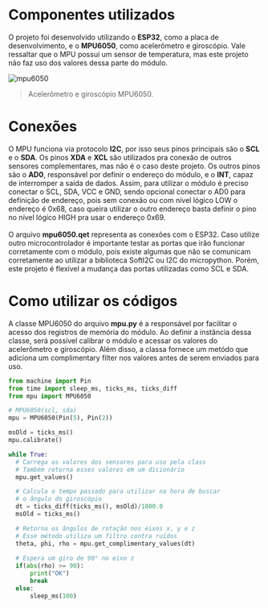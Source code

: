 # Componentes utilizados

  O projeto foi desenvolvido utilizando o **ESP32**, como a placa de desenvolvimento, e o **MPU6050**, como acelerômetro e giroscópio. Vale ressaltar que o MPU possui um sensor de temperatura, mas este projeto não faz uso dos valores dessa parte do módulo. 
  
  ![mpu6050](https://user-images.githubusercontent.com/35488608/158063247-26ac5ed1-19be-4ff0-ab4b-e2bf2373cd34.jpeg)
  > Acelerômetro e giroscópio MPU6050.

# Conexões 
  
  O MPU funciona via protocolo **I2C**, por isso seus pinos principais são o **SCL** e o **SDA**. Os pinos **XDA** e **XCL** são utilizados pra conexão de outros sensores complementares, mas não é o caso deste projeto. Os outros pinos são o **AD0**, responsável por definir o endereço do módulo, e o **INT**, capaz de interromper a saída de dados. Assim, para utilizar o módulo é preciso conectar o SCL, SDA, VCC e GND, sendo opcional conectar o AD0 para definição de endereço, pois sem conexão ou com nível lógico LOW o endereço é 0x68, caso queira utilizar o outro endereço basta definir o pino no nível lógico HIGH pra usar o endereço 0x69.<br><br>
  O arquivo **mpu6050.qet** representa as conexões com o ESP32. Caso utilize outro microcontrolador é importante testar as portas que irão funcionar corretamente com o módulo, pois existe algumas que não se comunicam corretamente ao utilizar a biblioteca SoftI2C ou I2C do micropython. Porém, este projeto é flexível a mudança das portas utilizadas como SCL e SDA. 
  
# Como utilizar os códigos

  A classe MPU6050 do arquivo **mpu.py** é a responsável por facilitar o acesso dos registros de memória do módulo. Ao definir a instância dessa classe, será possível calibrar o módulo e acessar os valores do acelerômetro e giroscópio. Além disso, a classa fornece um metódo que adiciona um complimentary filter nos valores antes de serem enviados para uso.
  
```Python
from machine import Pin
from time import sleep_ms, ticks_ms, ticks_diff
from mpu import MPU6050

# MPU6050(scl, sda)
mpu = MPU6050(Pin(5), Pin(2))

msOld = ticks_ms()
mpu.calibrate()

while True:
  # Carrega os valores dos sensores para uso pela class
  # Também retorna esses valores em um dicionário
  mpu.get_values()

  # Calcula o tempo passado para utilizar na hora de buscar 
  # o ângulo do giroscópio
  dt = ticks_diff(ticks_ms(), msOld)/1000.0
  msOld = ticks_ms()

  # Retorna os ângulos de rotação nos eixos x, y e z 
  # Esse método utiliza um filtro contra ruídos
  theta, phi, rho = mpu.get_complimentary_values(dt)
  
  # Espera um giro de 90° no eixo z
  if(abs(rho) >= 90):
      print("OK")
      break
  else:
      sleep_ms(100)
```
